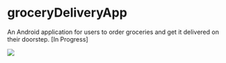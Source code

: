 # groceryDeliveryApp
An Android application for users to order groceries and get it delivered on their doorstep. [In Progress]

![](images/projectSnippet.JPG)
